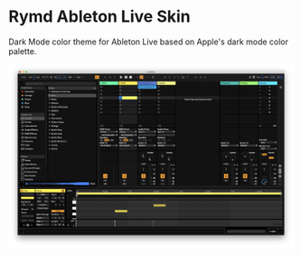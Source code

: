# Rymd Ableton Live Skin

Dark Mode color theme for Ableton Live based on Apple's dark mode color palette.

![alt text](screenshot.png?raw=true "Rymd Ableton Live Skin")

